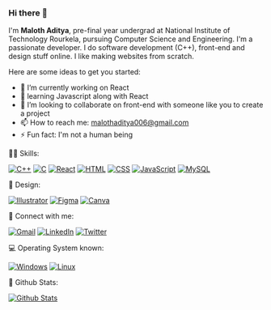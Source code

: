 ### Hi there 👋

I'm **Maloth Aditya**, pre-final year undergrad at National Institute of Technology Rourkela, pursuing Computer Science and Engineering.
I'm a passionate developer. I do software development (C++), front-end and design stuff online. I like making websites from scratch.

Here are some ideas to get you started:

- 🔭 I’m currently working on React
- 🌱 learning Javascript along with React
- 👯 I’m looking to collaborate on front-end with someone like you to create a project
- 📫 How to reach me: malothaditya006@gmail.com
- ⚡ Fun fact: I'm not a human being

🤹‍♀️ Skills:

[![C++](https://img.shields.io/badge/C%2B%2B-00599C?style=for-the-badge&logo=c%2B%2B&logoColor=white)]()
[![C](https://img.shields.io/badge/C-00599C?style=for-the-badge&logo=c&logoColor=white)](#)
[![React](https://img.shields.io/badge/React-20232A?style=for-the-badge&logo=react&logoColor=61DAFB)](#)
[![HTML](https://img.shields.io/badge/HTML5-E34F26?style=for-the-badge&logo=html5&logoColor=white)](#)
[![CSS](https://img.shields.io/badge/CSS3-1572B6?style=for-the-badge&logo=css3&logoColor=white)](#)
[![JavaScript](https://img.shields.io/badge/JavaScript-F7DF1E?style=for-the-badge&logo=javascript&logoColor=black)](#)
[![MySQL](https://img.shields.io/badge/MySQL-00000F?style=for-the-badge&logo=mysql&logoColor=white)](#)

🎨 Design:

[![Illustrator](https://img.shields.io/badge/Adobe%20Illustrator-FF9A00?style=for-the-badge&logo=adobe%20illustrator&logoColor=white)](#)
[![Figma](https://img.shields.io/badge/Figma-F24E1E?style=for-the-badge&logo=figma&logoColor=white)](#)
[![Canva](	https://img.shields.io/badge/Canva-%2300C4CC.svg?&style=for-the-badge&logo=Canva&logoColor=white)](#)

🤝 Connect with me:

[![Gmail](https://img.shields.io/badge/Gmail-D14836?style=for-the-badge&logo=gmail&logoColor=white)](mailto:malothaditya006@gmail.com)
[![LinkedIn](https://img.shields.io/badge/LinkedIn-0077B5?style=for-the-badge&logo=linkedin&logoColor=white)](https://www.linkedin.com/in/maloth-aditya-006)
[![Twitter](https://img.shields.io/badge/Twitter-1DA1F2?style=for-the-badge&logo=twitter&logoColor=white)](https://twitter.com/MalothAditya?t=KR0EGN196uWxStlrmsCgyQ&s=09)


💻 Operating System known:

[![Windows](https://img.shields.io/badge/Windows-0078D6?style=for-the-badge&logo=windows&logoColor=white)](#)
[![Linux](https://img.shields.io/badge/Linux-FCC624?style=for-the-badge&logo=linux&logoColor=black)](#)

🔢 Github Stats:

[![Github Stats](https://github-readme-stats.vercel.app/api/top-langs/?username=Simply-huMAN&layout=compact&theme=blue-green)](https://github.com/Simply-huMAN)


